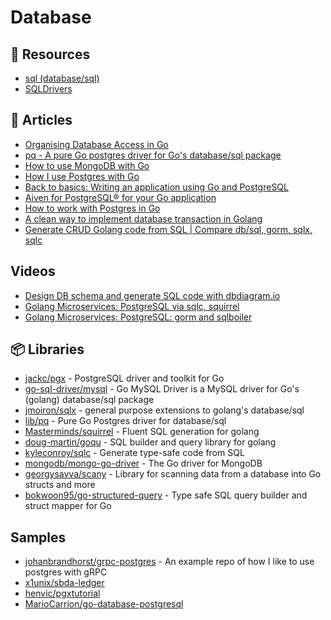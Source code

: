 # Database

## 📘 Resources
- [sql (database/sql)](https://pkg.go.dev/database/sql)
- [SQLDrivers](https://github.com/golang/go/wiki/SQLDrivers)

## 📕 Articles
- [Organising Database Access in Go](https://www.alexedwards.net/blog/organising-database-access)
- [pq - A pure Go postgres driver for Go's database/sql package](https://pkg.go.dev/github.com/lib/pq)
- [How to use MongoDB with Go](https://blog.logrocket.com/how-to-use-mongodb-with-go/)
- [How I use Postgres with Go](https://jbrandhorst.com/post/postgres/)
- [Back to basics: Writing an application using Go and PostgreSQL](https://henvic.dev/posts/go-postgres/)
- [Aiven for PostgreSQL® for your Go application](https://aiven.io/blog/aiven-for-postgresql-for-your-go-application)
- [How to work with Postgres in Go](https://medium.com/avitotech/how-to-work-with-postgres-in-go-bad2dabd13e4)
- [A clean way to implement database transaction in Golang](https://dev.to/techschoolguru/a-clean-way-to-implement-database-transaction-in-golang-2ba)
- [Generate CRUD Golang code from SQL | Compare db/sql, gorm, sqlx, sqlc](https://dev.to/techschoolguru/generate-crud-golang-code-from-sql-and-compare-db-sql-gorm-sqlx-sqlc-560j)
## Videos
- [Design DB schema and generate SQL code with dbdiagram.io](https://www.youtube.com/watch?v=rx6CPDK_5mU)
- [Golang Microservices: PostgreSQL via sqlc, squirrel](https://www.youtube.com/watch?v=NOevBG0fbKc)
- [Golang Microservices: PostgreSQL: gorm and sqlboiler](https://www.youtube.com/watch?v=CT2v0Xas8Sc)
## 📦 Libraries
- [jackc/pgx](https://github.com/jackc/pgx) - PostgreSQL driver and toolkit for Go
- [go-sql-driver/mysql](https://github.com/go-sql-driver/mysql) - Go MySQL Driver is a MySQL driver for Go's (golang) database/sql package
- [jmoiron/sqlx](https://github.com/jmoiron/sqlx) - general purpose extensions to golang's database/sql
- [lib/pq](https://github.com/lib/pq) - Pure Go Postgres driver for database/sql
- [Masterminds/squirrel](https://github.com/Masterminds/squirrel) - Fluent SQL generation for golang
- [doug-martin/goqu](https://github.com/doug-martin/goqu) - SQL builder and query library for golang
- [kyleconroy/sqlc](https://github.com/kyleconroy/sqlc) - Generate type-safe code from SQL
- [mongodb/mongo-go-driver](https://github.com/mongodb/mongo-go-driver) - The Go driver for MongoDB
- [georgysavva/scany](https://github.com/georgysavva/scany) - Library for scanning data from a database into Go structs and more
- [bokwoon95/go-structured-query](https://github.com/bokwoon95/go-structured-query) - Type safe SQL query builder and struct mapper for Go
## Samples
- [johanbrandhorst/grpc-postgres](https://github.com/johanbrandhorst/grpc-postgres) - An example repo of how I like to use postgres with gRPC
- [x1unix/sbda-ledger](https://github.com/x1unix/sbda-ledger)
- [henvic/pgxtutorial](https://github.com/henvic/pgxtutorial)
- [MarioCarrion/go-database-postgresql](https://github.com/MarioCarrion/videos/tree/a7bfd52e9b3705aa8510f5709620370a21e2aa81/2021/02/09-go-database-postgresql-part-3)